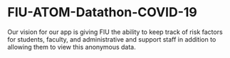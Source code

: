 # FIU-ATOM-Datathon-COVID-19

Our vision for our app is giving FIU the ability to keep track of risk factors for students, faculty, and administrative and support staff in addition to allowing them to view this anonymous data.
